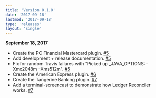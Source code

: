 ```yaml
---
title: 'Version 0.1.0'
date: '2017-09-18'
lastmod: '2017-09-18'
type: 'releases'
layout: 'single'
---
```


**September 18, 2017**

- Create the PC Financial Mastercard plugin. [#5](https://github.com/marvinpinto/ledger-reconciler/pull/5)
- Add development + release documentation. [#5](https://github.com/marvinpinto/ledger-reconciler/pull/5)
- Fix for random Travis failures with "Picked up _JAVA_OPTIONS: -Xmx2048m -Xms512m". [#5](https://github.com/marvinpinto/ledger-reconciler/pull/5)
- Create the American Express plugin. [#6](https://github.com/marvinpinto/ledger-reconciler/pull/6)
- Create the Tangerine Banking plugin. [#7](https://github.com/marvinpinto/ledger-reconciler/pull/7)
- Add a terminal-screencast to demonstrate how Ledger Reconciler works. [#7](https://github.com/marvinpinto/ledger-reconciler/pull/7)
